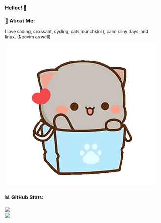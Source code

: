 ### Helloo! 👋

### 💫 About Me:
I love coding, croissant, cycling, cats(munchkins), calm rainy days, and linux. (Neovim as well)

![Peach Goma GIF](./peach-goma.gif)

### 📊 GitHub Stats:
![](https://github-readme-stats.vercel.app/api?username=leanghok120&theme=tokyonight&hide_border=false&include_all_commits=true&count_private=true)<br/>
![](https://github-readme-streak-stats.herokuapp.com/?user=leanghok120&theme=tokyonight&hide_border=false)<br/>
